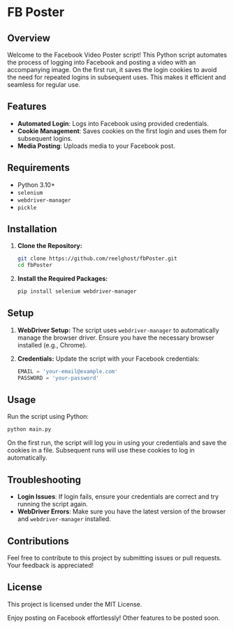# FB Poster

## Overview

Welcome to the Facebook Video Poster script! This Python script automates the process of logging into Facebook and posting a video with an accompanying image. On the first run, it saves the login cookies to avoid the need for repeated logins in subsequent uses. This makes it efficient and seamless for regular use.

## Features

- **Automated Login**: Logs into Facebook using provided credentials.
- **Cookie Management**: Saves cookies on the first login and uses them for subsequent logins.
- **Media Posting**: Uploads media to your Facebook post.

## Requirements

- Python 3.10+
- `selenium`
- `webdriver-manager`
- `pickle`

## Installation

1. **Clone the Repository:**
    ```bash
    git clone https://github.com/reelghost/fbPoster.git
    cd fbPoster
    ```

2. **Install the Required Packages:**
    ```bash
    pip install selenium webdriver-manager
    ```

## Setup

1. **WebDriver Setup:**
    The script uses `webdriver-manager` to automatically manage the browser driver. Ensure you have the necessary browser installed (e.g., Chrome).

2. **Credentials:**
    Update the script with your Facebook credentials:
    ```python
    EMAIL = 'your-email@example.com'
    PASSWORD = 'your-password'
    ```

## Usage

Run the script using Python:
```bash
python main.py
```

On the first run, the script will log you in using your credentials and save the cookies in a file. Subsequent runs will use these cookies to log in automatically.

## Troubleshooting

- **Login Issues**: If login fails, ensure your credentials are correct and try running the script again.
- **WebDriver Errors**: Make sure you have the latest version of the browser and `webdriver-manager` installed.

## Contributions

Feel free to contribute to this project by submitting issues or pull requests. Your feedback is appreciated!

## License

This project is licensed under the MIT License.


Enjoy posting on Facebook effortlessly! Other features to be posted soon.


